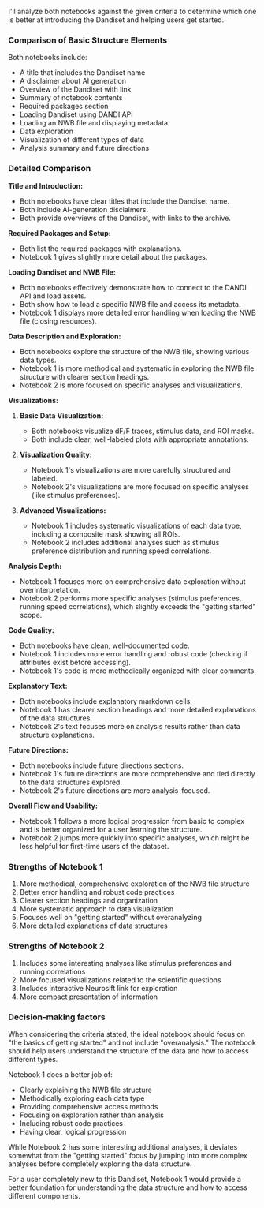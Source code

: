 I'll analyze both notebooks against the given criteria to determine which one is better at introducing the Dandiset and helping users get started.

### Comparison of Basic Structure Elements

Both notebooks include:
- A title that includes the Dandiset name
- A disclaimer about AI generation
- Overview of the Dandiset with link
- Summary of notebook contents
- Required packages section
- Loading Dandiset using DANDI API
- Loading an NWB file and displaying metadata
- Data exploration
- Visualization of different types of data
- Analysis summary and future directions

### Detailed Comparison

**Title and Introduction:**
- Both notebooks have clear titles that include the Dandiset name.
- Both include AI-generation disclaimers.
- Both provide overviews of the Dandiset, with links to the archive.

**Required Packages and Setup:**
- Both list the required packages with explanations.
- Notebook 1 gives slightly more detail about the packages.

**Loading Dandiset and NWB File:**
- Both notebooks effectively demonstrate how to connect to the DANDI API and load assets.
- Both show how to load a specific NWB file and access its metadata.
- Notebook 1 displays more detailed error handling when loading the NWB file (closing resources).

**Data Description and Exploration:**
- Both notebooks explore the structure of the NWB file, showing various data types.
- Notebook 1 is more methodical and systematic in exploring the NWB file structure with clearer section headings.
- Notebook 2 is more focused on specific analyses and visualizations.

**Visualizations:**
1. **Basic Data Visualization:**
   - Both notebooks visualize dF/F traces, stimulus data, and ROI masks.
   - Both include clear, well-labeled plots with appropriate annotations.

2. **Visualization Quality:**
   - Notebook 1's visualizations are more carefully structured and labeled.
   - Notebook 2's visualizations are more focused on specific analyses (like stimulus preferences).
   
3. **Advanced Visualizations:**
   - Notebook 1 includes systematic visualizations of each data type, including a composite mask showing all ROIs.
   - Notebook 2 includes additional analyses such as stimulus preference distribution and running speed correlations.

**Analysis Depth:**
- Notebook 1 focuses more on comprehensive data exploration without overinterpretation.
- Notebook 2 performs more specific analyses (stimulus preferences, running speed correlations), which slightly exceeds the "getting started" scope.

**Code Quality:**
- Both notebooks have clean, well-documented code.
- Notebook 1 includes more error handling and robust code (checking if attributes exist before accessing).
- Notebook 1's code is more methodically organized with clear comments.

**Explanatory Text:**
- Both notebooks include explanatory markdown cells.
- Notebook 1 has clearer section headings and more detailed explanations of the data structures.
- Notebook 2's text focuses more on analysis results rather than data structure explanations.

**Future Directions:**
- Both notebooks include future directions sections.
- Notebook 1's future directions are more comprehensive and tied directly to the data structures explored.
- Notebook 2's future directions are more analysis-focused.

**Overall Flow and Usability:**
- Notebook 1 follows a more logical progression from basic to complex and is better organized for a user learning the structure.
- Notebook 2 jumps more quickly into specific analyses, which might be less helpful for first-time users of the dataset.

### Strengths of Notebook 1
1. More methodical, comprehensive exploration of the NWB file structure
2. Better error handling and robust code practices
3. Clearer section headings and organization
4. More systematic approach to data visualization
5. Focuses well on "getting started" without overanalyzing
6. More detailed explanations of data structures

### Strengths of Notebook 2
1. Includes some interesting analyses like stimulus preferences and running correlations
2. More focused visualizations related to the scientific questions
3. Includes interactive Neurosift link for exploration
4. More compact presentation of information

### Decision-making factors

When considering the criteria stated, the ideal notebook should focus on "the basics of getting started" and not include "overanalysis." The notebook should help users understand the structure of the data and how to access different types.

Notebook 1 does a better job of:
- Clearly explaining the NWB file structure
- Methodically exploring each data type
- Providing comprehensive access methods
- Focusing on exploration rather than analysis
- Including robust code practices
- Having clear, logical progression

While Notebook 2 has some interesting additional analyses, it deviates somewhat from the "getting started" focus by jumping into more complex analyses before completely exploring the data structure.

For a user completely new to this Dandiset, Notebook 1 would provide a better foundation for understanding the data structure and how to access different components.